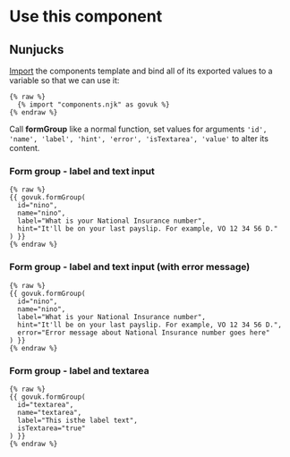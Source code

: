 # Use this component

## Nunjucks

[Import](https://mozilla.github.io/nunjucks/templating.html#import) the components template and bind all of its exported values to a variable so that we can use it:

```nunjucks
{% raw %}
  {% import "components.njk" as govuk %}
{% endraw %}
```

Call **formGroup** like a normal function, set values for arguments `'id', 'name', 'label', 'hint', 'error', 'isTextarea', 'value'` to alter its content.

### Form group - label and text input

```nunjucks
{% raw %}
{{ govuk.formGroup(
  id="nino",
  name="nino",
  label="What is your National Insurance number",
  hint="It'll be on your last payslip. For example, VO 12 34 56 D."
) }}
{% endraw %}
```

### Form group - label and text input (with error message)

```nunjucks
{% raw %}
{{ govuk.formGroup(
  id="nino",
  name="nino",
  label="What is your National Insurance number",
  hint="It'll be on your last payslip. For example, VO 12 34 56 D.",
  error="Error message about National Insurance number goes here"
) }}
{% endraw %}
```

### Form group - label and textarea

```nunjucks
{% raw %}
{{ govuk.formGroup(
  id="textarea",
  name="textarea",
  label="This isthe label text",
  isTextarea="true"
) }}
{% endraw %}
```
